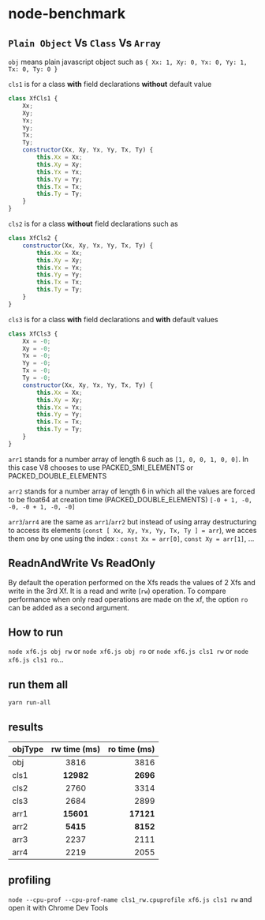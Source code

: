 # node-benchmark

## `Plain Object` Vs `Class` Vs `Array`

`obj` means plain javascript object such as `{ Xx: 1, Xy: 0, Yx: 0, Yy: 1, Tx: 0, Ty: 0 }`

`cls1` is for a class **with** field declarations **without** default value
```javascript
class XfCls1 {
    Xx;
    Xy;
    Yx;
    Yy;
    Tx;
    Ty;
    constructor(Xx, Xy, Yx, Yy, Tx, Ty) {
        this.Xx = Xx;
        this.Xy = Xy;
        this.Yx = Yx;
        this.Yy = Yy;
        this.Tx = Tx;
        this.Ty = Ty;
    }
}
```

`cls2` is for a class **without** field declarations such as
```javascript
class XfCls2 {
    constructor(Xx, Xy, Yx, Yy, Tx, Ty) {
        this.Xx = Xx;
        this.Xy = Xy;
        this.Yx = Yx;
        this.Yy = Yy;
        this.Tx = Tx;
        this.Ty = Ty;
    }
}
```

`cls3` is for a class **with** field declarations and **with** default values
```javascript
class XfCls3 {
    Xx = -0;
    Xy = -0;
    Yx = -0;
    Yy = -0;
    Tx = -0;
    Ty = -0;
    constructor(Xx, Xy, Yx, Yy, Tx, Ty) {
        this.Xx = Xx;
        this.Xy = Xy;
        this.Yx = Yx;
        this.Yy = Yy;
        this.Tx = Tx;
        this.Ty = Ty;
    }
}
```

`arr1` stands for a number array of length 6 such as `[1, 0, 0, 1, 0, 0]`. In this case V8 chooses to use PACKED_SMI_ELEMENTS or PACKED_DOUBLE_ELEMENTS

`arr2` stands for a number array of length 6 in which all the values are forced to be float64 at creation time (PACKED_DOUBLE_ELEMENTS) `[-0 + 1, -0, -0, -0 + 1, -0, -0]`

`arr3`/`arr4` are the same as `arr1`/`arr2` but instead of using array destructuring to access its elements (`const [ Xx, Xy, Yx, Yy, Tx, Ty ] = arr`), we acces them one by one using the index : `const Xx = arr[0]`, `const Xy = arr[1]`, ...

## ReadnAndWrite Vs ReadOnly

By default the operation performed on the Xfs reads the values of 2 Xfs and write in the 3rd Xf. It is a read and write (`rw`) operation. To compare performance when only read operations are made on the xf, the option `ro` can be added as a second argument.

## How to run

`node xf6.js obj rw` or `node xf6.js obj ro` or `node xf6.js cls1 rw` or `node xf6.js cls1 ro`...


## run them all

`yarn run-all`

## results

| objType | rw time (ms) | ro time (ms)|
|---------|:------------:|------------:|
|  obj    | 3816         | 3816        |
|  cls1   | **12982**    | **2696**    |
|  cls2   | 2760         | 3314        |
|  cls3   | 2684         | 2899        |
|  arr1   | **15601**    | **17121**   |
|  arr2   | **5415**     | **8152**    |
|  arr3   | 2237         | 2111        |
|  arr4   | 2219         | 2055        |


## profiling

`node --cpu-prof --cpu-prof-name cls1_rw.cpuprofile xf6.js cls1 rw` and open it with Chrome Dev Tools
